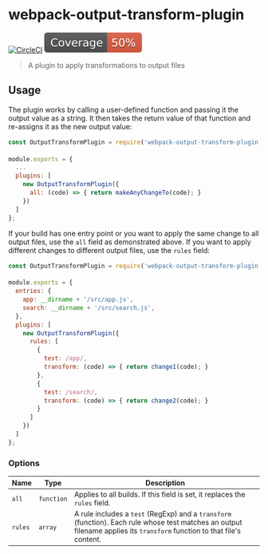 # webpack-output-transform-plugin
[![CircleCI](https://circleci.com/gh/davidwoodsandersen/webpack-output-transform-plugin.svg?style=shield)](https://circleci.com/gh/davidwoodsandersen/webpack-output-transform-plugin) ![Coverage](./coverage/badge-lines.svg)

> A plugin to apply transformations to output files

## Usage

The plugin works by calling a user-defined function and passing it the output value as a string. It then takes the return value of that function and re-assigns it as the new output value:

```javascript
const OutputTransformPlugin = require('webpack-output-transform-plugin');

module.exports = {
  ...
  plugins: [
    new OutputTransformPlugin({
      all: (code) => { return makeAnyChangeTo(code); }
    })
  ]
};
```

If your build has one entry point or you want to apply the same change to all output files, use the `all` field as demonstrated above. If you want to apply different changes to different output files, use the `rules` field:

```javascript
const OutputTransformPlugin = require('webpack-output-transform-plugin');

module.exports = {
  entries: {
    app: __dirname + '/src/app.js',
    search: __dirname + '/src/search.js',
  },
  plugins: [
    new OutputTransformPlugin({
      rules: [
        {
          test: /app/,
          transform: (code) => { return change1(code); }
        },
        {
          test: /search/,
          transform: (code) => { return change2(code); }
        }
      ]
    })
  ]
};
```

### Options

|Name|Type|Description|
|----|----|-----------|
|`all`|`function`|Applies to all builds. If this field is set, it replaces the `rules` field.|
|`rules`|`array`|A rule includes a `test` (RegExp) and a `transform` (function). Each rule whose test matches an output filename applies its `transform` function to that file's content.|

